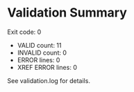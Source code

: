 # Validation Summary

Exit code: 0
- VALID count: 11
- INVALID count: 0
- ERROR lines: 0
- XREF ERROR lines: 0

See validation.log for details.